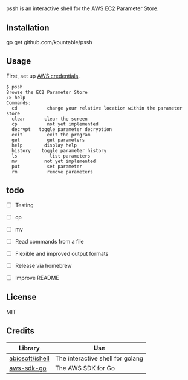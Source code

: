 #
pssh is an interactive shell for the AWS EC2 Parameter Store.


## Installation
go get github.com/kountable/pssh

## Usage
First, set up [AWS credentials](http://docs.aws.amazon.com/sdk-for-go/v1/developer-guide/configuring-sdk.html#specifying-credentials).

```
$ pssh
Browse the EC2 Parameter Store
/> help
Commands:
  cd           change your relative location within the parameter store
  clear       clear the screen
  cp           not yet implemented
  decrypt   toggle parameter decryption
  exit         exit the program
  get          get parameters
  help        display help
  history    toggle parameter history
  ls            list parameters
  mv          not yet implemented
  put          set parameter
  rm           remove parameters
```


## todo
* [ ] Testing
* [ ] cp
* [ ] mv
* [ ] Read commands from a file
* [ ] Flexible and improved output formats
* [ ] Release via homebrew
* [ ] Improve README


## License
MIT


## Credits
Library | Use
------- | -----
[abiosoft/ishell](https://github.com/abiosoft/ishell) | The interactive shell for golang
[aws-sdk-go](https://github.com/aws/aws-sdk-go) | The AWS SDK for Go
